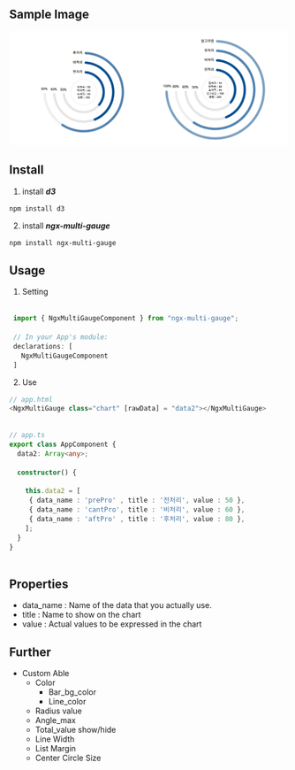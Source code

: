 ## Sample Image

![sample_img](https://github.com/bokjk/ngx-multi-gauge/blob/master/src/assets/sample_screen_shot/sample_01.jpg)


## Install

  1. install ***d3***
  ```bash
  npm install d3
  ```
  
  2. install ***ngx-multi-gauge***
  ```bash
  npm install ngx-multi-gauge
  ```
 
 
 ## Usage
 
 1. Setting
 ```typescript

  import { NgxMultiGaugeComponent } from "ngx-multi-gauge";

  // In your App's module:
  declarations: [
    NgxMultiGaugeComponent
  ]

```
 
 2. Use
 ```typescript
 // app.html
 <NgxMultiGauge class="chart" [rawData] = "data2"></NgxMultiGauge>
  
```
 ```typescript
 // app.ts
 export class AppComponent {
   data2: Array<any>;
 
   constructor() {
 
     this.data2 = [
      { data_name : 'prePro' , title : '전처리', value : 50 },
      { data_name : 'cantPro', title : '비처리', value : 60 },
      { data_name : 'aftPro' , title : '후처리', value : 80 },
     ];
   }
 }
  
```

 ## Properties
 
 - data_name : Name of the data that you actually use.
 - title     : Name to show on the chart
 - value     : Actual values to be expressed in the chart
 
 ## Further
 
 - Custom Able
   - Color
     - Bar_bg_color
     - Line_color
   - Radius value
   - Angle_max
   - Total_value show/hide
   - Line Width
   - List Margin
   - Center Circle Size
